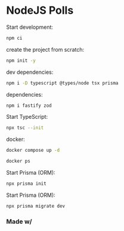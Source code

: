 <h1>NodeJS Polls</h1>

Start development:

```sh
npm ci
```

create the project from scratch:

```sh
npm init -y
```

dev dependencies:

```sh
npm i -D typescript @types/node tsx prisma
```

dependencies:

```sh
npm i fastify zod
```

Start TypeScript:

```sh
npx tsc --init
```

docker:

```sh
docker compose up -d
```

```sh
docker ps
```

Start Prisma (ORM):

```sh
npx prisma init
```

Start Prisma (ORM):

```sh
npx prisma migrate dev
```

<h3>Made w/</h3>
